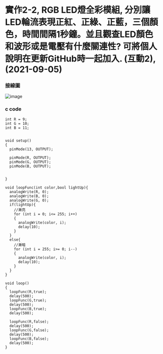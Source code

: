 # 實作2-2, RGB LED燈全彩模組, 分別讓LED輪流表現正紅、正綠、正藍，三個顏色，時間間隔1秒鐘。並且觀查LED顏色和波形或是電壓有什麼關連性? 可將個人說明在更新GitHub時一起加入. (互動2), (2021-09-05)

### 接線圖
![image](https://user-images.githubusercontent.com/17948436/132971879-2acb38e5-0b8e-4c78-b4fd-1cb8bdb831ed.png)

### c code
```
int R = 9;
int G = 10;
int B = 11;


void setup()
{
  pinMode(13, OUTPUT);

  pinMode(R, OUTPUT);
  pinMode(G, OUTPUT);
  pinMode(B, OUTPUT);  


}

void loopFunc(int color,bool lightUp){
  analogWrite(R, 0);
  analogWrite(B, 0);
  analogWrite(G, 0);
  if(lightUp){
    //漸亮
    for (int i = 0; i<= 255; i++)
    {    
      analogWrite(color, i);
      delay(10);
    } 
  }
  else{
    //漸暗
    for (int i = 255; i>= 0; i--)
    {
      analogWrite(color, i);
      delay(10); 
    } 
  }
}

void loop()
{
  loopFunc(R,true);
  delay(500);
  loopFunc(G,true);
  delay(500);
  loopFunc(B,true);
  delay(500);

  loopFunc(R,false);
  delay(500);
  loopFunc(G,false);
  delay(500);
  loopFunc(B,false);
  delay(500);
}
```
